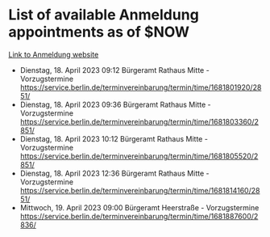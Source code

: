 # List of available Anmeldung appointments as of $NOW
[Link to Anmeldung website](https://service.berlin.de/terminvereinbarung/termin/tag.php?termin=1&anliegen[]=120686&dienstleisterlist=122210,122217,327316,122219,327312,122227,327314,122231,327346,122243,327348,122254,122252,329742,122260,329745,122262,329748,122271,327278,122273,327274,122277,327276,330436,122280,327294,122282,327290,122284,327292,122291,327270,122285,327266,122286,327264,122296,327268,150230,329760,122297,327286,122294,327284,122312,329763,122314,329775,122304,327330,122311,327334,122309,327332,317869,122281,327352,122279,329772,122283,122276,327324,122274,327326,122267,329766,122246,327318,122251,327320,122257,327322,122208,327298,122226,327300&herkunft=http%3A%2F%2Fservice.berlin.de%2Fdienstleistung%2F120686%2F)
- Dienstag, 18. April 2023 09:12 Bürgeramt Rathaus Mitte - Vorzugstermine https://service.berlin.de/terminvereinbarung/termin/time/1681801920/2851/
- Dienstag, 18. April 2023 09:36 Bürgeramt Rathaus Mitte - Vorzugstermine https://service.berlin.de/terminvereinbarung/termin/time/1681803360/2851/
- Dienstag, 18. April 2023 10:12 Bürgeramt Rathaus Mitte - Vorzugstermine https://service.berlin.de/terminvereinbarung/termin/time/1681805520/2851/
- Dienstag, 18. April 2023 12:36 Bürgeramt Rathaus Mitte - Vorzugstermine https://service.berlin.de/terminvereinbarung/termin/time/1681814160/2851/
- Mittwoch, 19. April 2023 09:00 Bürgeramt Heerstraße - Vorzugstermine https://service.berlin.de/terminvereinbarung/termin/time/1681887600/2836/
